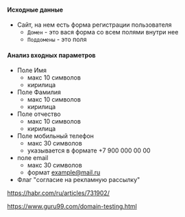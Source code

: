 #### Исходные данные
- Сайт, на нем есть форма регистрации пользователя
    - `Домен` - это вася форма со всем полями внутри нее
    - `Поддомены` - это поля
#### Анализ входных параметров
- Поле Имя
    - макс 10 символов
    - кирилица
- Поле Фамилия
    - макс 10 символов
    - кирилица
- Поле отчество
    - макс 10 символов
    - кирилица
- Поле мобильный телефон
    - макс 30 символов
    - указывается в формате +7 900 000 00 00
- поле email
    - макс 30 символов
    - формат example@mail.ru
- Флаг "согласие на рекламную рассылку"




https://habr.com/ru/articles/731902/

https://www.guru99.com/domain-testing.html